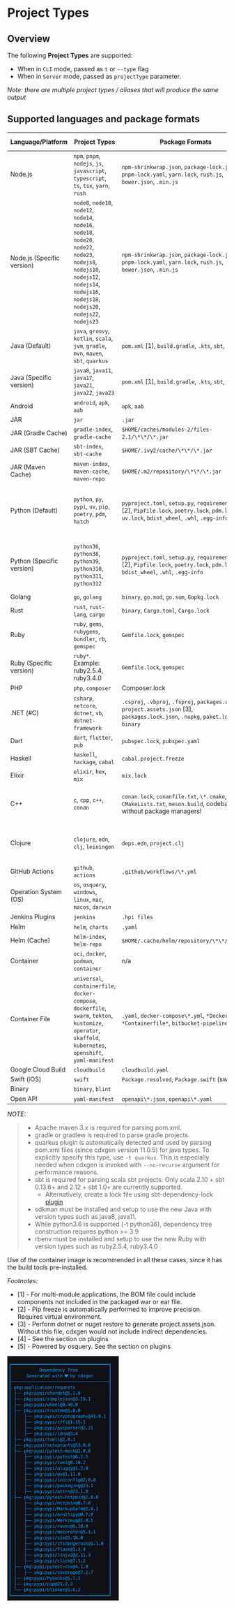 # Project Types

## Overview

The following **Project Types** are supported:

- When in `CLI` mode, passed as `t` or `--type` flag
- When in `Server` mode, passed as `projectType` parameter.

_Note: there are multiple project types / aliases that will produce the same output_

## Supported languages and package formats

| Language/Platform          | Project Types                                                                                                                                                                                      | Package Formats                                                                                                                                | Supported Evidence                                                                                                            | Supports Transitives |
| -------------------------- | -------------------------------------------------------------------------------------------------------------------------------------------------------------------------------------------------- | ---------------------------------------------------------------------------------------------------------------------------------------------- | ----------------------------------------------------------------------------------------------------------------------------- | -------------------- |
| Node.js                    | `npm`, `pnpm`, `nodejs`, `js`, `javascript`, `typescript`, `ts`, `tsx`, `yarn`, `rush`                                                                                                             | `npm-shrinkwrap.json`, `package-lock.json`, `pnpm-lock.yaml`, `yarn.lock`, `rush.js`, `bower.json`, `.min.js`                                  | Yes, except for `.min.js`                                                                                                     | ✅                   |
| Node.js (Specific version) | `node8`, `node10`, `node12`, `node14`, `node16`, `node18`, `node20`, `node22`, `node23`, `nodejs8`, `nodejs10`, `nodejs12`, `nodejs14`, `nodejs16`, `nodejs18`, `nodejs20`, `nodejs22`, `nodejs23` | `npm-shrinkwrap.json`, `package-lock.json`, `pnpm-lock.yaml`, `yarn.lock`, `rush.js`, `bower.json`, `.min.js`                                  | Yes, except for `.min.js`                                                                                                     | ✅                   |
| Java (Default)             | `java`, `groovy`, `kotlin`, `scala`, `jvm`, `gradle`, `mvn`, `maven`, `sbt`, `quarkus`                                                                                                             | `pom.xml` [1], `build.gradle`, `.kts`, `sbt`, `bazel`                                                                                          | Yes, unless `pom.xml` is manually parsed due to unavailability of maven or errors)                                            | ✅                   |
| Java (Specific version)    | `java8`, `java11`, `java17`, `java21`, `java22`, `java23`                                                                                                                                          | `pom.xml` [1], `build.gradle`, `.kts`, `sbt`, `bazel`                                                                                          | Yes, unless `pom.xml` is manually parsed due to unavailability of maven or errors)                                            | ✅                   |
| Android                    | `android`, `apk`, `aab`                                                                                                                                                                            | `apk`, `aab`                                                                                                                                   | -                                                                                                                             | -                    |
| JAR                        | `jar`                                                                                                                                                                                              | `.jar`                                                                                                                                         | -                                                                                                                             | -                    |
| JAR (Gradle Cache)         | `gradle-index`, `gradle-cache`                                                                                                                                                                     | `$HOME/caches/modules-2/files-2.1/\*\*/\*.jar`                                                                                                 | -                                                                                                                             | -                    |
| JAR (SBT Cache)            | `sbt-index`, `sbt-cache`                                                                                                                                                                           | `$HOME/.ivy2/cache/\*\*/\*.jar `                                                                                                               | -                                                                                                                             | -                    |
| JAR (Maven Cache)          | `maven-index`, `maven-cache`, `maven-repo`                                                                                                                                                         | `$HOME/.m2/repository/\*\*/\*.jar`                                                                                                             | -                                                                                                                             | -                    |
| Python (Default)           | `python`, `py`, `pypi`, `uv`, `pip`, `poetry`, `pdm`, `hatch`                                                                                                                                      | `pyproject.toml`, `setup.py`, `requirements.txt` [2], `Pipfile.lock`, `poetry.lock`, `pdm.lock`, `uv.lock`, `bdist_wheel`, `.whl`, `.egg-info` | Yes using the automatic pip install/freeze. When disabled, only with `Pipfile.lock`, `pdm.lock`, `uv.lock`, and `poetry.lock` | ✅                   |
| Python (Specific version)  | `python36`, `python38`, `python39`, `python310`, `python311`, `python312`                                                                                                                          | `pyproject.toml`, `setup.py`, `requirements.txt` [2], `Pipfile.lock`, `poetry.lock`, `pdm.lock`, `bdist_wheel`, `.whl`, `.egg-info`            | Yes using the automatic pip install/freeze. When disabled, only with `Pipfile.lock`, `pdm.lock`, `uv.lock`, and `poetry.lock` | -                    |
| Golang                     | `go`, `golang`                                                                                                                                                                                     | `binary`, `go.mod`, `go.sum`, `Gopkg.lock`                                                                                                     | Yes except binary                                                                                                             | ✅                   |
| Rust                       | `rust`, `rust-lang`, `cargo`                                                                                                                                                                       | `binary`, `Cargo.toml`, `Cargo.lock`                                                                                                           | Only for `Cargo.lock`                                                                                                         | -                    |
| Ruby                       | `ruby`, `gems`, `rubygems`, `bundler`, `rb`, `gemspec`                                                                                                                                             | `Gemfile.lock`, `gemspec`                                                                                                                      | Only for `Gemfile.lock`                                                                                                       | -                    |
| Ruby (Specific version)    | `ruby*`. Example: ruby2.5.4, ruby3.4.0                                                                                                                                                             | `Gemfile.lock`, `gemspec`                                                                                                                      | Only for `Gemfile.lock`                                                                                                       | -                    |
| PHP                        | `php`, `composer`                                                                                                                                                                                  | Composer.lock                                                                                                                                  | Yes                                                                                                                           | ✅                   |
| .NET (#C)                  | `csharp`, `netcore`, `dotnet`, `vb`, `dotnet-framework`                                                                                                                                            | `.csproj`, `.vbproj`, `.fsproj`, `packages.config`, `project.assets.json` [3], `packages.lock.json`, `.nupkg`, `paket.lock`, `binary`          | Only for `project.assets.json`, `packages.lock.json`, `paket.lock`                                                            | -                    |
| Dart                       | `dart`, `flutter`, `pub`                                                                                                                                                                           | `pubspec.lock`, `pubspec.yaml`                                                                                                                 | Only for `pubspec.lock`                                                                                                       | -                    |
| Haskell                    | `haskell`, `hackage`, `cabal`                                                                                                                                                                      | `cabal.project.freeze`                                                                                                                         | Yes                                                                                                                           |                      |
| Elixir                     | `elixir`, `hex`, `mix`                                                                                                                                                                             | `mix.lock`                                                                                                                                     | Yes                                                                                                                           | -                    |
| C++                        | `c`, `cpp`, `c++`, `conan`                                                                                                                                                                         | `conan.lock`, `conanfile.txt`, `\*.cmake`, `CMakeLists.txt`, `meson.build`, codebase without package managers!                                 | Yes only for `conan.lock`. Best effort basis for `cmake` without version numbers.                                             | ✅                   |
| Clojure                    | `clojure`, `edn`, `clj`, `leiningen`                                                                                                                                                               | `deps.edn`, `project.clj`                                                                                                                      | Yes unless the files are parsed manually due to lack of clojure cli or leiningen command                                      | -                    |
| GitHub Actions             | `github`, `actions`                                                                                                                                                                                | `.github/workflows/\*.yml`                                                                                                                     | n/a                                                                                                                           | ✅                   |
| Operation System (OS)      | `os`, `osquery`, `windows`, `linux`, `mac`, `macos`, `darwin`                                                                                                                                      |
| Jenkins Plugins            | `jenkins`                                                                                                                                                                                          | `.hpi files`                                                                                                                                   | -                                                                                                                             | ✅                   |
| Helm                       | `helm`, `charts`                                                                                                                                                                                   | `.yaml`                                                                                                                                        | n/a                                                                                                                           |                      |
| Helm (Cache)               | `helm-index`, `helm-repo`                                                                                                                                                                          | `$HOME/.cache/helm/repository/\*\*/\*.yaml`                                                                                                    | -                                                                                                                             | -                    |
| Container                  | `oci`, `docker`, `podman`, `container`                                                                                                                                                             | n/a                                                                                                                                            | -                                                                                                                             |
| Container File             | `universal`, `containerfile`, `docker-compose`, `dockerfile`, `swarm`, `tekton`, `kustomize`, `operator`, `skaffold`, `kubernetes`, `openshift`, `yaml-manifest`                                   | `.yaml`, `docker-compose\*.yml`, `*Dockerfile*`, `*Containerfile*`, `bitbucket-pipelines.yml`                                                  | n/a                                                                                                                           | -                    |
| Google Cloud Build         | `cloudbuild`                                                                                                                                                                                       | `cloudbuild.yaml`                                                                                                                              | n/a                                                                                                                           | -                    |
| Swift (iOS)                | `swift`                                                                                                                                                                                            | `Package.resolved`, `Package.swift` (swiftpm)                                                                                                  | Yes                                                                                                                           | -                    |
| Binary                     | `binary`, `blint`                                                                                                                                                                                  |
| Open API                   | `yaml-manifest`                                                                                                                                                                                    | `openapi\*.json`, `openapi\*.yaml`                                                                                                             | n/a                                                                                                                           | -                    |

_*NOTE:*_

> - Apache maven 3.x is required for parsing pom.xml.
> - gradle or gradlew is required to parse gradle projects.
> - quarkus plugin is automatically detected and used by parsing pom.xml files (since cdxgen version 11.0.5) for java types. To explicitly specify this type, use `-t quarkus`. This is especially needed when cdxgen is invoked with `--no-recurse` argument for performance reasons.
> - sbt is required for parsing scala sbt projects. Only scala 2.10 + sbt 0.13.6+ and 2.12 + sbt 1.0+ are currently supported.
>   - Alternatively, create a lock file using sbt-dependency-lock [plugin](https://github.com/stringbean/sbt-dependency-lock)
> - sdkman must be installed and setup to use the new Java with version types such as java8, java11.
> - While python3.6 is supported (-t python36), dependency tree construction requires python >= 3.9
> - rbenv must be installed and setup to use the new Ruby with version types such as ruby2.5.4, ruby3.4.0

Use of the container image is recommended in all these cases, since it has the build tools pre-installed.

_*Footnotes:*_

- [1] - For multi-module applications, the BOM file could include components not included in the packaged war or ear file.
- [2] - Pip freeze is automatically performed to improve precision. Requires virtual environment.
- [3] - Perform dotnet or nuget restore to generate project.assets.json. Without this file, cdxgen would not include indirect dependencies.
- [4] - See the section on plugins
- [5] - Powered by osquery. See the section on plugins

<img src="_media/cdxgen-tree.jpg" alt="cdxgen tree" width="256">
